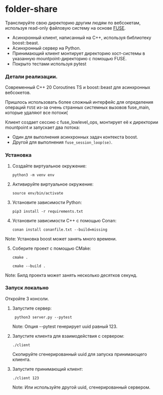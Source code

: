 folder-share
===

Транслируйте свою директорию другим людям по вебсокетам, используя read-only файловую систему на основе [FUSE](https://wiki.archlinux.org/title/FUSE_(%D0%A0%D1%83%D1%81%D1%81%D0%BA%D0%B8%D0%B9)).


- Асинхронный клиент, написанный на C++, используя библиотеку boost::beast.
- Асинхронный сервер на Python.
- Принимающий клиент монтирует директорию хост-системы в указанную mountpoint-директорию с помощью FUSE.
- Покрыто тестами используя pytest

### Детали реализации.

Современный C++ 20 Coroutines TS и boost::beast для асинхронных вебсокетов.

Пришлось использовать более сложный интерфейс для определения операций `FUSE` из-за очень странных системных вызовов fuse_main, которые удаляют все потоки(

Клиент создает сессию с fuse_lowlevel_ops, монтирует её к директории mountpoint и запускает два потока:
- Один для выполнения асинхронных задач контекста boost.
- Другой для выполнения `fuse_session_loop(se)`.

### Установка

1. Создайте виртуальное окружение:

   `python3 -m venv env`

2. Активируйте виртуальное окружение:

   `source env/bin/activate`

3. Установите зависимости Python:

   `pip3 install -r requirements.txt`

4. Установите зависимости C++ с помощью Conan:

   `conan install conanfile.txt --build=missing`

Note: Установка boost может занять много времени.

5. Соберите проект с помощью CMake:

   `cmake .`

   `cmake --build .`

Note: Билд проекта может занять несколько десятков секунд.

### Запуск локально

Откройте 3 консоли.

1. Запустите сервер:

   ` python3 server.py --pytest`

   Note: Опция --pytest генерирует uuid равный 123.

2. Запустите клиента для взаимодействия с сервером:

   `./client`

   Скопируйте сгенерированный uuid для запуска принимающего клиента.

3. Запустите принимающий клиент:

   `./client 123`

   Note: Или используйте другой uuid, сгенерированный сервером.
